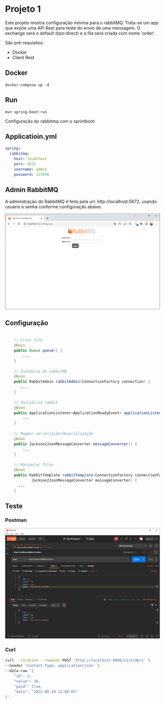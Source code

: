 # Projeto 1

Este projeto mostra configuração mínima para o rabbitMQ. Trata-se um app que expôe uma APi Rest para teste do envio de uma mensagem.
O exchange será o default (tipo:direct) e a fila será criada com nome 'order'.

São pré-requisitos:

* Docker
* Client Rest

## Docker

```shell
docker-compose up -d
```

## Run

```shell
mvn spring-boot:run
```

Configuração do rabbitmq com o sprintboot:

## Applicatioin.yml

```yml
spring:
  rabbitmq:
    host: localhost
    port: 5672
    username: admin
    password: 123456
```

## Admin RabbitMQ

A adminstração do RabbitMQ é feita pela url: http://localhost:5672, usando usuário e senha conforme configuração abaixo.

![](../assets/rabbit-login.png)

## Configuração

```java

	// Criar fila
	@Bean
	public Queue queue() {
		...
	}

	// Instância do rabbitMQ
	@Bean
	public RabbitAdmin rabbitAdmin(ConnectionFactory connection) {
	   ...
	}

	// Inicializa rabbit
	@Bean
	public ApplicationListener<ApplicationReadyEvent> applicationListener(RabbitAdmin rabbittAdmin) {
		...
	}

	// Mapper serializção/deserialização
	@Bean
	public Jackson2JsonMessageConverter messageConverter() {
		...
	}

	// Manipular filas
	@Bean
	public RabbitTemplate rabbitTemplate(ConnectionFactory connectionFactory,
			Jackson2JsonMessageConverter messageConverter) {
      ...
	}
```

## Teste

### Postman

![](../assets/postman.PNG)

### Curl

```bash
curl --location --request POST 'http://localhost:8080/v1/orders' \
--header 'Content-Type: application/json' \
--data-raw '{
    "id": 1,
    "value": 10,
    "paid": true,
    "data": "2022-08-19 12:00:03"
}'
```
